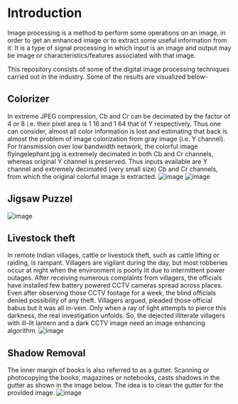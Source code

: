 # Introduction
Image processing is a method to perform some operations on an image, in order to get an enhanced image or 
to extract some useful information from it. It is a type of signal processing in which input is an image
and output may be image or characteristics/features associated with that image. 

This repository consists of some of the digital image processing techniques carried out in the industry. Some 
of the results are visualized below-

## Colorizer
In extreme JPEG compression, Cb and Cr can be decimated by the factor of 4 or 8 i.e. their pixel area is 1 16 and 1 64 that of Y respectively. Thus one can consider, almost all color information is lost and estimating that back is almost the problem of image colorization from gray image (i.e. Y channel). For transmission over low bandwidth network, the colorful image flyingelephant.jpg is extremely decimated in both Cb and Cr channels, whereas original Y channel is preserved. Thus inputs available are Y channel and extremely decimated (very small size) Cb and Cr channels, from which the original colorful image is extracted.
![image](https://github.com/bhriya/Image-Processing/assets/84380595/423f68ec-2bc2-43e2-91aa-b8b1c1080ff4)
![image](https://github.com/bhriya/Image-Processing/assets/84380595/58e4f291-a164-4b1d-b468-d3b3363a4125)

## Jigsaw Puzzel
![image](https://github.com/bhriya/Image-Processing/assets/84380595/e9c19b21-0b48-4221-9be4-f1e2ba793baf)

## Livestock theft
In remote Indian villages, cattle or livestock theft, such as cattle lifting or raiding, is rampant. Villagers are vigilant during the day, but most robberies occur at night when the environment is poorly lit due to intermittent power outages. After receiving numerous complaints from villagers, the officials have installed few battery powered CCTV cameras spread across places. Even after observing those CCTV footage for a week, the blind officials denied possibility of any theft. Villagers argued, pleaded those official babus but it was all in-vein. Only when a ray of light attempts to pierce this darkness, the real investigation unfolds. So, the dejected illiterate villagers with ill-lit lantern and a dark CCTV image need an image enhancing algorithm.
![image](https://github.com/bhriya/Image-Processing/assets/84380595/b5d49810-143b-4aca-b34b-d86845823395)

## Shadow Removal
The inner margin of books is also referred to as a gutter. Scanning or photocopying the books, magazines or notebooks, casts shadows in the gutter as shown in the image below. The idea is to clean the gutter for the provided image.
![image](https://github.com/bhriya/Image-Processing/assets/84380595/1886cedd-6cee-4d37-b8ab-26f3d47194e0)




